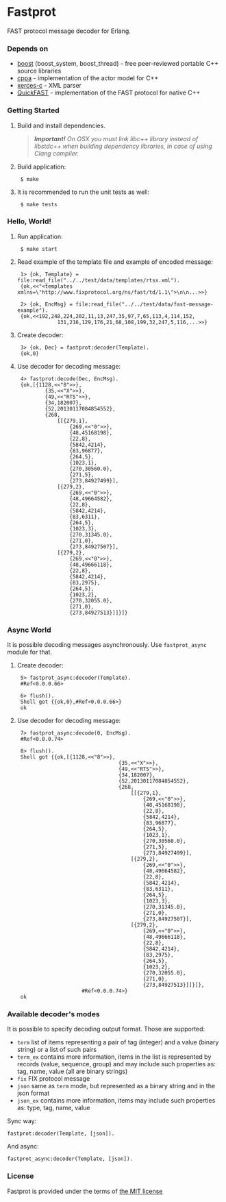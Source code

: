 # Fastprot

FAST protocol message decoder for Erlang.

### Depends on

- [boost][boost] (boost_system, boost_thread) - free peer-reviewed portable C++ source libraries
- [cppa][cppa] - implementation of the actor model for C++
- [xerces-c][xerces-c] - XML parser
- [QuickFAST][quickfast] - implementation of the FAST protocol for native C++

### Getting Started

1. Build and install dependencies.

	> ___Important!__ On OSX you must link libc++ library instead of libstdc++ when building dependency libraries,  in case of using Clang compiler._

2. Build application:

		$ make

3. It is recommended to run the unit tests as well:

		$ make tests

### Hello, World!

1. Run application:

		$ make start

2. Read example of the template file and example of encoded message:

		1> {ok, Template} = file:read_file("../../test/data/templates/rtsx.xml").
		{ok,<<"<templates xmlns=\"http://www.fixprotocol.org/ns/fast/td/1.1\">\n\n...>>}

		2> {ok, EncMsg} = file:read_file("../../test/data/fast-message-example").
		{ok,<<192,248,224,202,11,13,247,35,97,7,65,113,4,114,152,
					131,216,129,176,21,68,108,199,32,247,5,116,...>>}

3. Create decoder:

		3> {ok, Dec} = fastprot:decoder(Template).
		{ok,0}

4. Use decoder for decoding message:

		4> fastprot:decode(Dec, EncMsg).               
		{ok,[{1128,<<"8">>},
				{35,<<"X">>},
				{49,<<"RTS">>},
				{34,182007},
				{52,20130117084854552},
				{268,
					[[{279,1},
						{269,<<"0">>},
						{48,45168198},
						{22,8},
						{5842,4214},
						{83,96877},
						{264,5},
						{1023,1},
						{270,30560.0},
						{271,5},
						{273,84927499}],
					[{279,2},
						{269,<<"0">>},
						{48,49664582},
						{22,8},
						{5842,4214},
						{83,6311},
						{264,5},
						{1023,3},
						{270,31345.0},
						{271,0},
						{273,84927507}],
					[{279,2},
						{269,<<"0">>},
						{48,49666118},
						{22,8},
						{5842,4214},
						{83,2975},
						{264,5},
						{1023,2},
						{270,32055.0},
						{271,0},
						{273,84927513}]]}]}

### Async World

It is possible decoding messages asynchronously. Use `fastprot_async` module for that.

1. Create decoder:

		5> fastprot_async:decoder(Template).
		#Ref<0.0.0.66>

		6> flush().
		Shell got {{ok,0},#Ref<0.0.0.66>}
		ok

2. Use decoder for decoding message:

		7> fastprot_async:decode(0, EncMsg).
		#Ref<0.0.0.74>

		8> flush().
		Shell got {{ok,[{1128,<<"8">>},
										{35,<<"X">>},
										{49,<<"RTS">>},
										{34,182007},
										{52,20130117084854552},
										{268,
											[[{279,1},
												{269,<<"0">>},
												{48,45168198},
												{22,8},
												{5842,4214},
												{83,96877},
												{264,5},
												{1023,1},
												{270,30560.0},
												{271,5},
												{273,84927499}],
											[{279,2},
												{269,<<"0">>},
												{48,49664582},
												{22,8},
												{5842,4214},
												{83,6311},
												{264,5},
												{1023,3},
												{270,31345.0},
												{271,0},
												{273,84927507}],
											[{279,2},
												{269,<<"0">>},
												{48,49666118},
												{22,8},
												{5842,4214},
												{83,2975},
												{264,5},
												{1023,2},
												{270,32055.0},
												{271,0},
												{273,84927513}]]}]},
							#Ref<0.0.0.74>}
		ok

### Available decoder's modes

It is possible to specify decoding output format. Those are supported:

- `term` list of items representing a pair of tag (integer) and a value (binary string) or a list of such pairs
- `term_ex` contains more information, items in the list is represented by records (value, sequence, group) and may include such properties as: tag, name, value (all are binary strings)
- `fix` FIX protocol message
- `json` same as `term` mode, but represented as a binary string and in the json format
- `json_ex` contains more information, items may include such properties as: type, tag, name, value

Sync way:

	fastprot:decoder(Template, [json]).

And async:

	fastprot_async:decoder(Template, [json]).

### License

Fastprot is provided under the terms of [the MIT license][license]

[boost]:http://www.boost.org
[cppa]:https://github.com/Neverlord/libcppa
[xerces-c]:http://xerces.apache.org/xerces-c
[quickfast]:http://code.google.com/p/quickfast
[license]:http://www.opensource.org/licenses/MIT

